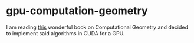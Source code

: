 # gpu-computation-geometry
I am reading [this](https://www.amazon.com/Computational-Geometry-Applications-Mark-Berg/dp/3540779736/ref=asc_df_3540779736/?tag=hyprod-20&amp;linkCode=df0&amp;hvadid=312140868236&amp;hvpos=&amp;hvnetw=g&amp;hvrand=15324213980857477595&amp;hvpone=&amp;hvptwo=&amp;hvqmt=&amp;hvdev=c&amp;hvdvcmdl=&amp;hvlocint=&amp;hvlocphy=9032827&amp;hvtargid=pla-465535672744&amp;psc=1) wonderful book on Computational Geometry and decided to implement said algorithms in CUDA for a GPU.
